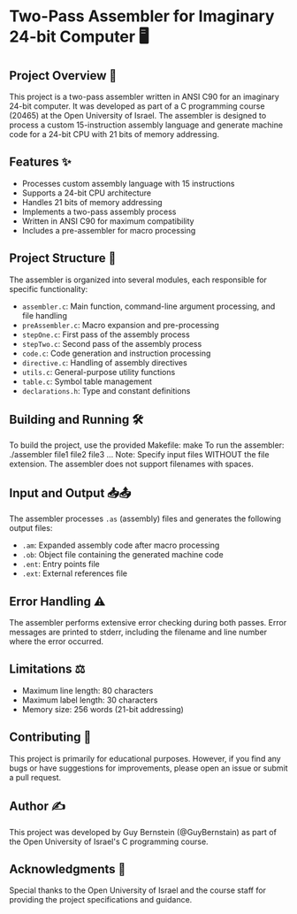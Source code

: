 # Two-Pass Assembler for Imaginary 24-bit Computer 🖥️

## Project Overview 🚀

This project is a two-pass assembler written in ANSI C90 for an imaginary 24-bit computer. It was developed as part of a C programming course (20465) at the Open University of Israel. The assembler is designed to process a custom 15-instruction assembly language and generate machine code for a 24-bit CPU with 21 bits of memory addressing.

## Features ✨

- Processes custom assembly language with 15 instructions
- Supports a 24-bit CPU architecture
- Handles 21 bits of memory addressing
- Implements a two-pass assembly process
- Written in ANSI C90 for maximum compatibility
- Includes a pre-assembler for macro processing

## Project Structure 📁

The assembler is organized into several modules, each responsible for specific functionality:

- `assembler.c`: Main function, command-line argument processing, and file handling
- `preAssembler.c`: Macro expansion and pre-processing
- `stepOne.c`: First pass of the assembly process
- `stepTwo.c`: Second pass of the assembly process
- `code.c`: Code generation and instruction processing
- `directive.c`: Handling of assembly directives
- `utils.c`: General-purpose utility functions
- `table.c`: Symbol table management
- `declarations.h`: Type and constant definitions

## Building and Running 🛠️

To build the project, use the provided Makefile:
make
To run the assembler:
./assembler file1 file2 file3 ...
Note: Specify input files WITHOUT the file extension. The assembler does not support filenames with spaces.

## Input and Output 📥📤

The assembler processes `.as` (assembly) files and generates the following output files:

- `.am`: Expanded assembly code after macro processing
- `.ob`: Object file containing the generated machine code
- `.ent`: Entry points file
- `.ext`: External references file

## Error Handling ⚠️

The assembler performs extensive error checking during both passes. Error messages are printed to stderr, including the filename and line number where the error occurred.

## Limitations ⚖️

- Maximum line length: 80 characters
- Maximum label length: 30 characters
- Memory size: 256 words (21-bit addressing)

## Contributing 🤝

This project is primarily for educational purposes. However, if you find any bugs or have suggestions for improvements, please open an issue or submit a pull request.

## Author ✍️

This project was developed by Guy Bernstein (@GuyBernstain) as part of the Open University of Israel's C programming course.

## Acknowledgments 🙏

Special thanks to the Open University of Israel and the course staff for providing the project specifications and guidance.



